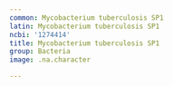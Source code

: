 ```yaml
---
common: Mycobacterium tuberculosis SP1
latin: Mycobacterium tuberculosis SP1
ncbi: '1274414'
title: Mycobacterium tuberculosis SP1
group: Bacteria
image: .na.character

---
```


